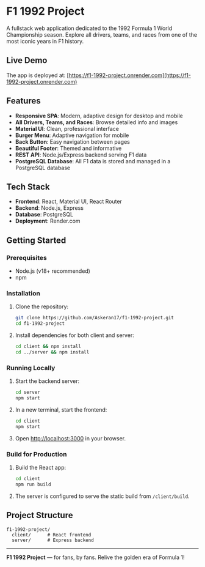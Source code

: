 # F1 1992 Project

A fullstack web application dedicated to the 1992 Formula 1 World Championship season. Explore all drivers, teams, and races from one of the most iconic years in F1 history.

## Live Demo
The app is deployed at: [https://f1-1992-project.onrender.com](https://f1-1992-project.onrender.com)

## Features
- **Responsive SPA**: Modern, adaptive design for desktop and mobile
- **All Drivers, Teams, and Races**: Browse detailed info and images
- **Material UI**: Clean, professional interface
- **Burger Menu**: Adaptive navigation for mobile
- **Back Button**: Easy navigation between pages
- **Beautiful Footer**: Themed and informative
- **REST API**: Node.js/Express backend serving F1 data
- **PostgreSQL Database**: All F1 data is stored and managed in a PostgreSQL database


## Tech Stack
- **Frontend**: React, Material UI, React Router
- **Backend**: Node.js, Express
- **Database**: PostgreSQL
- **Deployment**: Render.com

## Getting Started

### Prerequisites
- Node.js (v18+ recommended)
- npm

### Installation
1. Clone the repository:
   ```bash
   git clone https://github.com/Askeran17/f1-1992-project.git
   cd f1-1992-project
   ```
2. Install dependencies for both client and server:
   ```bash
   cd client && npm install
   cd ../server && npm install
   ```

### Running Locally
1. Start the backend server:
   ```bash
   cd server
   npm start
   ```
2. In a new terminal, start the frontend:
   ```bash
   cd client
   npm start
   ```
3. Open [http://localhost:3000](http://localhost:3000) in your browser.

### Build for Production
1. Build the React app:
   ```bash
   cd client
   npm run build
   ```
2. The server is configured to serve the static build from `/client/build`.

## Project Structure
```
f1-1992-project/
  client/      # React frontend
  server/      # Express backend
```

---

**F1 1992 Project** — for fans, by fans. Relive the golden era of Formula 1!
